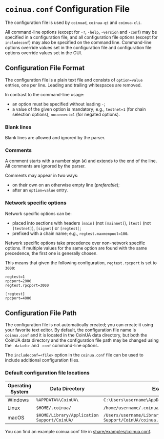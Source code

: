 # `coinua.conf` Configuration File

The configuration file is used by `coinuad`, `coinua-qt` and `coinua-cli`.

All command-line options (except for `-?`, `-help`, `-version` and `-conf`) may be specified in a configuration file, and all configuration file options (except for `includeconf`) may also be specified on the command line. Command-line options override values set in the configuration file and configuration file options override values set in the GUI.

## Configuration File Format

The configuration file is a plain text file and consists of `option=value` entries, one per line. Leading and trailing whitespaces are removed.

In contrast to the command-line usage:
- an option must be specified without leading `-`;
- a value of the given option is mandatory; e.g., `testnet=1` (for chain selection options), `noconnect=1` (for negated options).

### Blank lines

Blank lines are allowed and ignored by the parser.

### Comments

A comment starts with a number sign (`#`) and extends to the end of the line. All comments are ignored by the parser.

Comments may appear in two ways:
- on their own on an otherwise empty line (_preferable_);
- after an `option=value` entry.

### Network specific options

Network specific options can be:
- placed into sections with headers `[main]` (not `[mainnet]`), `[test]` (not `[testnet]`), `[signet]` or `[regtest]`;
- prefixed with a chain name; e.g., `regtest.maxmempool=100`.

Network specific options take precedence over non-network specific options.
If multiple values for the same option are found with the same precedence, the
first one is generally chosen.

This means that given the following configuration, `regtest.rpcport` is set to `3000`:

```
regtest=1
rpcport=2000
regtest.rpcport=3000

[regtest]
rpcport=4000
```

## Configuration File Path

The configuration file is not automatically created; you can create it using your favorite text editor. By default, the configuration file name is `coinua.conf` and it is located in the CoinUA data directory, but both the CoinUA data directory and the configuration file path may be changed using the `-datadir` and `-conf` command-line options.

The `includeconf=<file>` option in the `coinua.conf` file can be used to include additional configuration files.

### Default configuration file locations

Operating System | Data Directory | Example Path
-- | -- | --
Windows | `%APPDATA%\CoinUA\` | `C:\Users\username\AppData\Roaming\CoinUA\coinua.conf`
Linux | `$HOME/.coinua/` | `/home/username/.coinua/coinua.conf`
macOS | `$HOME/Library/Application Support/CoinUA/` | `/Users/username/Library/Application Support/CoinUA/coinua.conf`

You can find an example coinua.conf file in [share/examples/coinua.conf](../share/examples/coinua.conf).
